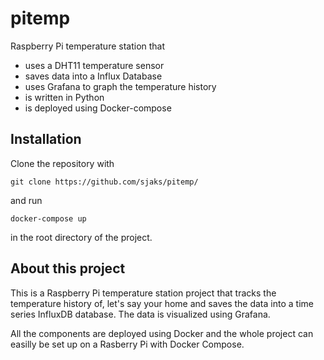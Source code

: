 # pitemp
Raspberry Pi temperature station that
- uses a DHT11 temperature sensor
- saves data into a Influx Database
- uses Grafana to graph the temperature history
- is written in Python
- is deployed using Docker-compose

## Installation
Clone the repository with
```
git clone https://github.com/sjaks/pitemp/
```
and run
```
docker-compose up
```
in the root directory of the project.

## About this project
This is a Raspberry Pi temperature station project that tracks the temperature history of, let's say your home and saves the data into a time series InfluxDB database.
The data is visualized using Grafana.

All the components are deployed using Docker and the whole project can easilly be set up on a Rasberry Pi with Docker Compose.
